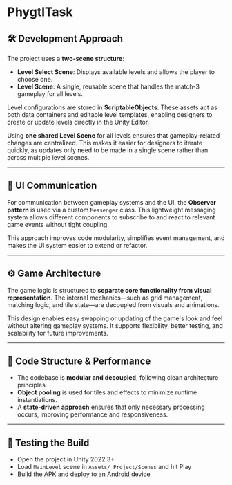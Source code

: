 # PhygtlTask

## 🛠 Development Approach

The project uses a **two-scene structure**:

- **Level Select Scene**: Displays available levels and allows the player to choose one.
- **Level Scene**: A single, reusable scene that handles the match-3 gameplay for all levels.

Level configurations are stored in **ScriptableObjects**. These assets act as both data containers and editable level templates, enabling designers to create or update levels directly in the Unity Editor.

Using **one shared Level Scene** for all levels ensures that gameplay-related changes are centralized. This makes it easier for designers to iterate quickly, as updates only need to be made in a single scene rather than across multiple level scenes.

---

## 📡 UI Communication

For communication between gameplay systems and the UI, the **Observer pattern** is used via a custom `Messenger` class. This lightweight messaging system allows different components  to subscribe to and react to relevant game events without tight coupling.

This approach improves code modularity, simplifies event management, and makes the UI system easier to extend or refactor.

---

## ⚙️ Game Architecture

The game logic is structured to **separate core functionality from visual representation**. The internal mechanics—such as grid management, matching logic, and tile state—are decoupled from visuals and animations.

This design enables easy swapping or updating of the game's look and feel without altering gameplay systems. It supports flexibility, better testing, and scalability for future improvements.

---

## 🚀 Code Structure & Performance

- The codebase is **modular and decoupled**, following clean architecture principles.
- **Object pooling** is used for tiles and effects to minimize runtime instantiations.
- A **state-driven approach** ensures that only necessary processing occurs, improving performance and responsiveness.

---

## 🧪 Testing the Build

- Open the project in Unity 2022.3+
- Load `MainLevel` scene in `Assets/_Project/Scenes` and hit Play
- Build the APK and deploy to an Android device